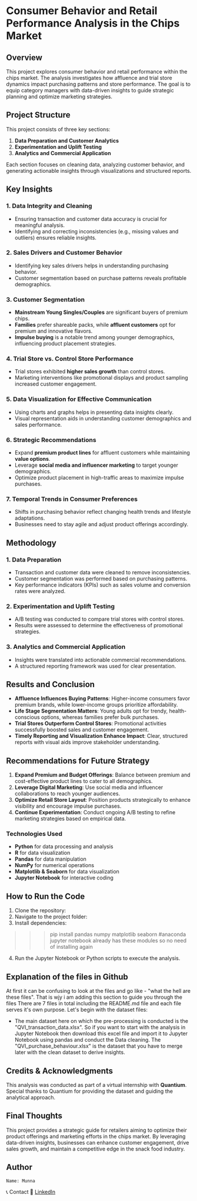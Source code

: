 # Consumer Behavior and Retail Performance Analysis in the Chips Market 

## Overview
This project explores consumer behavior and retail performance within the chips market. The analysis investigates how affluence and trial store dynamics impact purchasing patterns and store performance. The goal is to equip category managers with data-driven insights to guide strategic planning and optimize marketing strategies.

## Project Structure
This project consists of three key sections:
1. **Data Preparation and Customer Analytics**
2. **Experimentation and Uplift Testing**
3. **Analytics and Commercial Application**

Each section focuses on cleaning data, analyzing customer behavior, and generating actionable insights through visualizations and structured reports.

## Key Insights

### 1. Data Integrity and Cleaning
- Ensuring transaction and customer data accuracy is crucial for meaningful analysis.
- Identifying and correcting inconsistencies (e.g., missing values and outliers) ensures reliable insights.

### 2. Sales Drivers and Customer Behavior
- Identifying key sales drivers helps in understanding purchasing behavior.
- Customer segmentation based on purchase patterns reveals profitable demographics.

### 3. Customer Segmentation
- **Mainstream Young Singles/Couples** are significant buyers of premium chips.
- **Families** prefer shareable packs, while **affluent customers** opt for premium and innovative flavors.
- **Impulse buying** is a notable trend among younger demographics, influencing product placement strategies.

### 4. Trial Store vs. Control Store Performance
- Trial stores exhibited **higher sales growth** than control stores.
- Marketing interventions like promotional displays and product sampling increased customer engagement.

### 5. Data Visualization for Effective Communication
- Using charts and graphs helps in presenting data insights clearly.
- Visual representation aids in understanding customer demographics and sales performance.

### 6. Strategic Recommendations
- Expand **premium product lines** for affluent customers while maintaining **value options**.
- Leverage **social media and influencer marketing** to target younger demographics.
- Optimize product placement in high-traffic areas to maximize impulse purchases.

### 7. Temporal Trends in Consumer Preferences
- Shifts in purchasing behavior reflect changing health trends and lifestyle adaptations.
- Businesses need to stay agile and adjust product offerings accordingly.

## Methodology

### 1. Data Preparation
- Transaction and customer data were cleaned to remove inconsistencies.
- Customer segmentation was performed based on purchasing patterns.
- Key performance indicators (KPIs) such as sales volume and conversion rates were analyzed.

### 2. Experimentation and Uplift Testing
- A/B testing was conducted to compare trial stores with control stores.
- Results were assessed to determine the effectiveness of promotional strategies.

### 3. Analytics and Commercial Application
- Insights were translated into actionable commercial recommendations.
- A structured reporting framework was used for clear presentation.

## Results and Conclusion
- **Affluence Influences Buying Patterns**: Higher-income consumers favor premium brands, while lower-income groups prioritize affordability.
- **Life Stage Segmentation Matters**: Young adults opt for trendy, health-conscious options, whereas families prefer bulk purchases.
- **Trial Stores Outperform Control Stores**: Promotional activities successfully boosted sales and customer engagement.
- **Timely Reporting and Visualization Enhance Impact**: Clear, structured reports with visual aids improve stakeholder understanding.

## Recommendations for Future Strategy
1. **Expand Premium and Budget Offerings**: Balance between premium and cost-effective product lines to cater to all demographics.
2. **Leverage Digital Marketing**: Use social media and influencer collaborations to reach younger audiences.
3. **Optimize Retail Store Layout**: Position products strategically to enhance visibility and encourage impulse purchases.
4. **Continue Experimentation**: Conduct ongoing A/B testing to refine marketing strategies based on empirical data.

### **Technologies Used**

- **Python** for data processing and analysis
- **R** for data visualization
- **Pandas** for data manipulation
- **NumPy** for numerical operations
- **Matplotlib & Seaborn** for data visualization
- **Jupyter Notebook** for interactive coding

## **How to Run the Code**

1. Clone the repository:
2. Navigate to the project folder:
3. Install dependencies:
>>> pip install pandas numpy matplotlib seaborn #anaconda jupyter notebook already has these modules so no need of installing again
4. Run the Jupyter Notebook or Python scripts to execute the analysis.

## Explanation of the files in Github
At first it can be confusing to look at the files and go like - "what the hell are these files". That is wjy i am adding this section to guide you through the files
There are 7 files in total including the README.md file and each file serves it's own purpose. 
Let's begin with the dataset files:
- The main dataset here on which the pre-processing is conducted is the "QVI_transaction_data.xlsx". So if you want to start with the analysis in Jupyter Notebook then download this excel file and import it to Jupyter Notebook using pandas and conduct the Data cleaning. 
The "QVI_purchase_behaviour.xlsx" is the dataset that you have to merge later with the clean dataset to derive insights. 


## **Credits & Acknowledgments**

This analysis was conducted as part of a virtual internship with **Quantium**. Special thanks to Quantium for providing the dataset and guiding the analytical approach.

 
## Final Thoughts
This project provides a strategic guide for retailers aiming to optimize their product offerings and marketing efforts in the chips market. By leveraging data-driven insights, businesses can enhance customer engagement, drive sales growth, and maintain a competitive edge in the snack food industry.

## Author
    Name: Munna
📞 Contact
🔗 [LinkedIn](http://linkedin.com/in/munna-a4ab07253)